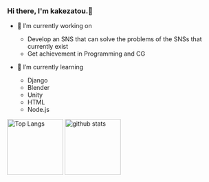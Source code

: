 ### Hi there, I'm kakezatou.👋

- 🔭 I’m currently working on
  - Develop an SNS that can solve the problems of the SNSs that currently exist
  - Get achievement in Programming and CG

- 🌱 I’m currently learning

  - Django
  - Blender
  - Unity
  - HTML
  - Node.js

<p align="left"> 
  <img alt="Top Langs" height="130px" src="https://github-readme-stats.vercel.app/api/top-langs/?username=kakezatou&layout=compact&count_private=true&show_icons=true&theme=holi" />
  <img alt="github stats" height="130px" src="https://github-readme-stats.vercel.app/api?username=kakezatou&count_private=true&show_icons=true&show_icons=true&theme=holi" />
</p>
